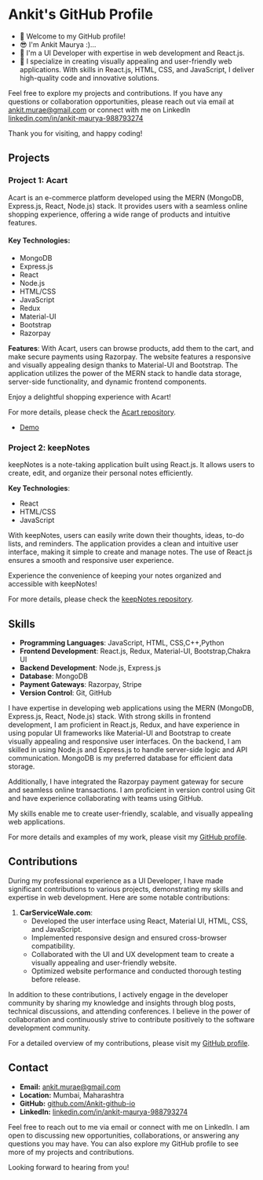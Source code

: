 
# Ankit's GitHub Profile
- 👋 Welcome to my GitHub profile!
- 😎 I'm Ankit Maurya :)...
- 🌱 I'm a UI Developer with expertise in web development and React.js.
- 💞️ I specialize in creating visually appealing and user-friendly web applications.
With skills in React.js, HTML, CSS, and JavaScript, I deliver high-quality code and innovative solutions.

Feel free to explore my projects and contributions. If you have any questions or collaboration opportunities, please reach out via email at ankit.murae@gmail.com or connect with me on LinkedIn [linkedin.com/in/ankit-maurya-988793274](https://linkedin.com/in/ankit-maurya-988793274)

Thank you for visiting, and happy coding!

## Projects

### Project 1: Acart

Acart is an e-commerce platform developed using the MERN (MongoDB, Express.js, React, Node.js) stack. It provides users with a seamless online shopping experience, offering a wide range of products and intuitive features.

#### Key Technologies:
- MongoDB
- Express.js
- React
- Node.js
- HTML/CSS
- JavaScript
- Redux
- Material-UI
- Bootstrap
- Razorpay

**Features**: With Acart, users can browse products, add them to the cart, and make secure payments using Razorpay. The website features a responsive and visually appealing design thanks to Material-UI and Bootstrap. The application utilizes the power of the MERN stack to handle data storage, server-side functionality, and dynamic frontend components.

Enjoy a delightful shopping experience with Acart!

For more details, please check the [Acart repository](https://github.com/Ankit-github-io/Acart.git).
- [Demo](https://shopacart.onrender.com)


### Project 2: keepNotes

keepNotes is a note-taking application built using React.js. It allows users to create, edit, and organize their personal notes efficiently.

**Key Technologies**:
- React
- HTML/CSS
- JavaScript

With keepNotes, users can easily write down their thoughts, ideas, to-do lists, and reminders. The application provides a clean and intuitive user interface, making it simple to create and manage notes. The use of React.js ensures a smooth and responsive user experience.

Experience the convenience of keeping your notes organized and accessible with keepNotes!

For more details, please check the [keepNotes repository](https://github.com/Ankit-github-io/keepNotes.git).



## Skills

- **Programming Languages**: JavaScript, HTML, CSS,C++,Python
- **Frontend Development**: React.js, Redux, Material-UI, Bootstrap,Chakra UI
- **Backend Development**: Node.js, Express.js
- **Database**: MongoDB
- **Payment Gateways**: Razorpay, Stripe
- **Version Control**: Git, GitHub

I have expertise in developing web applications using the MERN (MongoDB, Express.js, React, Node.js) stack. With strong skills in frontend development, I am proficient in React.js, Redux, and have experience in using popular UI frameworks like Material-UI and Bootstrap to create visually appealing and responsive user interfaces. On the backend, I am skilled in using Node.js and Express.js to handle server-side logic and API communication. MongoDB is my preferred database for efficient data storage.

Additionally, I have integrated the Razorpay payment gateway for secure and seamless online transactions. I am proficient in version control using Git and have experience collaborating with teams using GitHub.

My skills enable me to create user-friendly, scalable, and visually appealing web applications.

For more details and examples of my work, please visit my [GitHub profile](https://github.com/Ankit-github-io).




## Contributions

During my professional experience as a UI Developer, I have made significant contributions to various projects, demonstrating my skills and expertise in web development. Here are some notable contributions:

1. **CarServiceWale.com**:
   - Developed the user interface using React, Material UI, HTML, CSS, and JavaScript.
   - Implemented responsive design and ensured cross-browser compatibility.
   - Collaborated with the UI and UX development team to create a visually appealing and user-friendly website.
   - Optimized website performance and conducted thorough testing before release.

In addition to these contributions, I actively engage in the developer community by sharing my knowledge and insights through blog posts, technical discussions, and attending conferences. I believe in the power of collaboration and continuously strive to contribute positively to the software development community.

For a detailed overview of my contributions, please visit my [GitHub profile](https://github.com/Ankit-github-io).




## Contact

- **Email:** ankit.murae@gmail.com
- **Location:** Mumbai, Maharashtra
- **GitHub:** [github.com/Ankit-github-io](https://github.com/Ankit-github-io)
- **LinkedIn:** [linkedin.com/in/ankit-maurya-988793274](https://www.linkedin.com/in/ankit-maurya-988793274/)

Feel free to reach out to me via email or connect with me on LinkedIn. I am open to discussing new opportunities, collaborations, or answering any questions you may have. You can also explore my GitHub profile to see more of my projects and contributions.

Looking forward to hearing from you!
